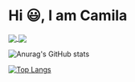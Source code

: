 # Hi :smiley:, I am Camila


<a href="https://github.com/mibezerra/github-readme-stats">
  <img align="center" src="https://github-readme-stats.vercel.app/api/pin/?username=mibezerra&repo=github-readme-stats" />
</a>
<a href="https://github.com/mibezerra/Camila-Bezerra">
  <img align="center" src="https://github-readme-stats.vercel.app/api/pin/?username=mibezerra&repo=Camila-Bezerra" />
</a>

![Anurag's GitHub stats](https://github-readme-stats.vercel.app/api?username=mibezerra&show_icons=true)


[![Top Langs](https://github-readme-stats.vercel.app/api/top-langs/?username=mibezerra)](https://github.com/mibezerra/github-readme-stats&&theme=radical)
